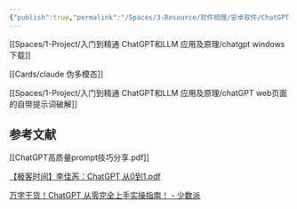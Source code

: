 ```yaml
---
{"publish":true,"permalink":"/Spaces/3-Resource/软件梳理/安卓软件/ChatGPT.md","title":"chatGPT","created":"2023-02-15","modified":"2024-11-15","published":"2025-07-27T18:50:26.396+08:00","tags":["AI产品","安卓软件","好用网站"],"cssclasses":""}
---
```



[[Spaces/1-Project/入门到精通 ChatGPT和LLM 应用及原理/chatgpt windows 下载]]

[[Cards/claude 伪多模态]]

[[Spaces/1-Project/入门到精通 ChatGPT和LLM 应用及原理/chatGPT web页面的自带提示词破解]]

## 参考文献

[[ChatGPT高质量prompt技巧分享.pdf]]

[【极客时间】李佳芮：ChatGPT 从0到1.pdf](https://pub-pic.oldwinter.top/2025/02/53fee29a5d4b9756d477d2e413d3c349.pdf)

[万字干货！ChatGPT 从零完全上手实操指南！ - 少数派](https://sspai.com/post/79434)